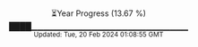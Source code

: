 <p align="center">
⏳Year Progress (13.67 %) <br>
████▁▁▁▁▁▁▁▁▁▁▁▁▁▁▁▁▁▁▁▁▁▁▁▁▁▁ <br>
<sub>Updated: Tue, 20 Feb 2024 01:08:55 GMT</sub>
</p>

